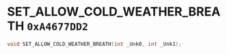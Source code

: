# SET_ALLOW_COLD_WEATHER_BREATH `0xA4677DD2`

```cpp
void SET_ALLOW_COLD_WEATHER_BREATH(int _Unk0, int _Unk1);
```